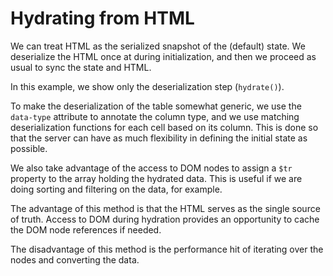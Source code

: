 # Hydrating from HTML

We can treat HTML as the serialized snapshot of the (default) state. We 
deserialize the HTML once at during initialization, and then we proceed as 
usual to sync the state and HTML.

In this example, we show only the deserialization step (`hydrate()`).

To make the deserialization of the table somewhat generic, we use the 
`data-type` attribute to annotate the column type, and we use matching 
deserialization functions for each cell based on its column. This is done so 
that the server can have as much flexibility in defining the initial state 
as possible.

We also take advantage of the access to DOM nodes to assign a `$tr` property to
the array holding the hydrated data. This is useful if we are doing sorting 
and filtering on the data, for example.

The advantage of this method is that the HTML serves as the single source of 
truth. Access to DOM during hydration provides an opportunity to cache the 
DOM node references if needed.

The disadvantage of this method is the performance hit of iterating over the 
nodes and converting the data.
